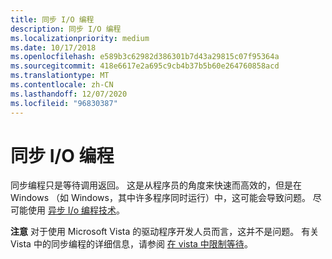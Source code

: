 ```yaml
---
title: 同步 I/O 编程
description: 同步 I/O 编程
ms.localizationpriority: medium
ms.date: 10/17/2018
ms.openlocfilehash: e589b3c62982d386301b7d43a29815c07f95364a
ms.sourcegitcommit: 418e6617e2a695c9cb4b37b5b60e264760858acd
ms.translationtype: MT
ms.contentlocale: zh-CN
ms.lasthandoff: 12/07/2020
ms.locfileid: "96830387"
---
```

# <a name="synchronous-io-programming"></a>同步 I/O 编程


同步编程只是等待调用返回。 这是从程序员的角度来快速而高效的，但是在 Windows （如 Windows，其中许多程序同时运行）中，这可能会导致问题。 尽可能使用 [异步 I/o 编程技术](asynchronous-i-o-programming.md)。

**注意**  对于使用 Microsoft Vista 的驱动程序开发人员而言，这并不是问题。 有关 Vista 中的同步编程的详细信息，请参阅 [在 vista 中限制等待](restricting-waits-in-vista.md)。

 

 

 




